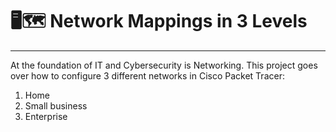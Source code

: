 # 🖥️🗺️ Network Mappings in 3 Levels
------

At the foundation of IT and Cybersecurity is Networking. This project goes over how to configure 3 different networks in Cisco Packet Tracer: 
<br>
1. Home
2. Small business
3. Enterprise

